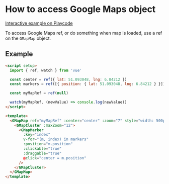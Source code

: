 # How to access Google Maps object

[Interactive example on Playcode](https://playcode.io/1041251)

To access Google Maps ref, or do something when map is loaded, use a ref on the `GMapMap` object.

## Example

```html
<script setup>
  import { ref, watch } from 'vue'

  const center = ref({ lat: 51.093048, lng: 6.84212 })
  const markers = ref([{ position: { lat: 51.093048, lng: 6.84212 } }])

  const myMapRef = ref(null)

  watch(myMapRef, (newValue) => console.log(newValue))
</script>

<template>
  <GMapMap ref="myMapRef" :center="center" :zoom="7" style="width: 500px; height: 300px">
    <GMapCluster :maxZoom="12">
      <GMapMarker
        :key="index"
        v-for="(m, index) in markers"
        :position="m.position"
        :clickable="true"
        :draggable="true"
        @click="center = m.position"
      />
    </GMapCluster>
  </GMapMap>
</template>
```
